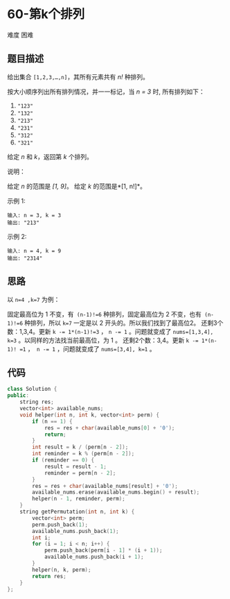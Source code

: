 # 60-第k个排列

难度 困难



## 题目描述

给出集合 `[1,2,3,…,n]`，其所有元素共有 *n!* 种排列。

按大小顺序列出所有排列情况，并一一标记，当 *n = 3* 时, 所有排列如下：

1. `"123"`
2. `"132"`
3. `"213"`
4. `"231"`
5. `"312"`
6. `"321"`

给定 *n* 和 *k*，返回第 *k* 个排列。

说明：

给定 *n* 的范围是 *[1, 9]*。
给定 *k* 的范围是*[1,  n!]*。

示例 1:

```
输入: n = 3, k = 3
输出: "213"
```

示例 2:

```
输入: n = 4, k = 9
输出: "2314"
```



## 思路

以 `n=4 ,k=7` 为例：

固定最高位为 1 不变，有` (n-1)!=6` 种排列，固定最高位为 2 不变，也有` (n-1)!=6` 种排列，所以 `k=7` 一定是以 2 开头的。所以我们找到了最高位2。
还剩3个数：1,3,4。更新 `k -= 1*(n-1)!=3` ， `n -= 1` 。问题就变成了 `nums=[1,3,4], k=3` 。以同样的方法找当前最高位，为 1 。
还剩2个数：3,4。更新 `k -= 1*(n-1)! =1` ，` n -= 1` ，问题就变成了 `nums=[3,4], k=1` 。



## 代码

```c++
class Solution {
public:
    string res;
    vector<int> available_nums;
    void helper(int n, int k, vector<int> perm) {
        if (n == 1) {
            res = res + char(available_nums[0] + '0');
            return;
        }
        int result = k / (perm[n - 2]);
        int reminder = k % (perm[n - 2]);
        if (reminder == 0) {
            result = result - 1;
            reminder = perm[n - 2];
        }
        res = res + char(available_nums[result] + '0');
        available_nums.erase(available_nums.begin() + result);
        helper(n - 1, reminder, perm);
    }
    string getPermutation(int n, int k) {
        vector<int> perm;
        perm.push_back(1);
        available_nums.push_back(1);
        int i;
        for (i = 1; i < n; i++) {
            perm.push_back(perm[i - 1] * (i + 1));
            available_nums.push_back(i + 1);
        }
        helper(n, k, perm);
        return res;
    }
};
```


